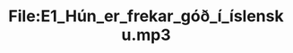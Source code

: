 ---
title: File:E1_Hún_er_frekar_góð_í_íslensku.mp3
recording of: Hún er frekar góð í íslensku.
reading speed: slow
speaker: E
license: CC0
---